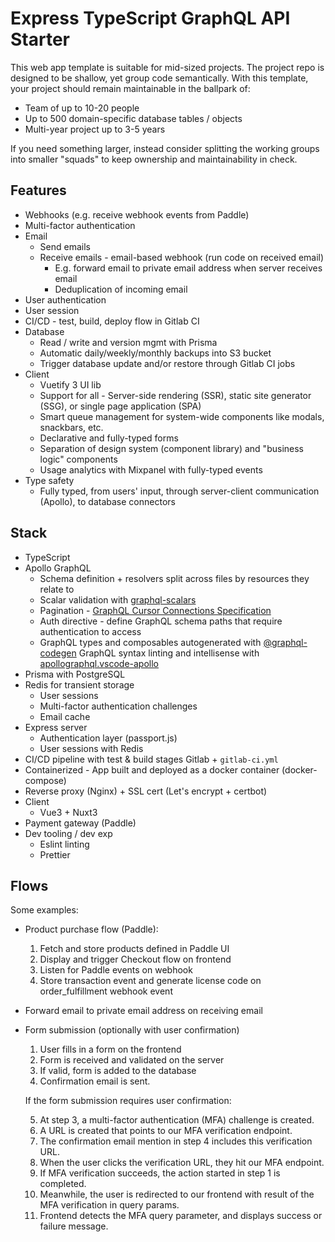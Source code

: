 # Express TypeScript GraphQL API Starter

This web app template is suitable for mid-sized projects. The project repo is designed to be shallow, yet group code semantically. With this template, your project should remain maintainable in the ballpark of:

- Team of up to 10-20 people
- Up to 500 domain-specific database tables / objects
- Multi-year project up to 3-5 years

If you need something larger, instead consider splitting the working groups into smaller "squads"
to keep ownership and maintainability in check.

## Features

- Webhooks (e.g. receive webhook events from Paddle)
- Multi-factor authentication
- Email
  - Send emails
  - Receive emails - email-based webhook (run code on received email)
    - E.g. forward email to private email address when server receives email
    - Deduplication of incoming email
- User authentication
- User session
- CI/CD - test, build, deploy flow in Gitlab CI
- Database
  - Read / write and version mgmt with Prisma
  - Automatic daily/weekly/monthly backups into S3 bucket
  - Trigger database update and/or restore through Gitlab CI jobs
- Client
  - Vuetify 3 UI lib
  - Support for all - Server-side rendering (SSR), static site generator (SSG), or single page application (SPA)
  - Smart queue management for system-wide components like modals, snackbars, etc.
  - Declarative and fully-typed forms
  - Separation of design system (component library) and "business logic" components
  - Usage analytics with Mixpanel with fully-typed events
- Type safety
  - Fully typed, from users' input, through server-client communication (Apollo), to database connectors

## Stack

- TypeScript
- Apollo GraphQL
  - Schema definition + resolvers split across files by resources they relate to
  - Scalar validation with [graphql-scalars](https://the-guild.dev/graphql/scalars/docs/quick-start)
  - Pagination - [GraphQL Cursor Connections Specification](https://relay.dev/graphql/connections.htm)
  - Auth directive - define GraphQL schema paths that require authentication to access
  - GraphQL types and composables autogenerated with [@graphql-codegen](https://the-guild.dev/graphql/codegen)
    GraphQL syntax linting and intellisense with [apollographql.vscode-apollo](https://www.apollographql.com/docs/devtools/editor-plugins/)
- Prisma with PostgreSQL
- Redis for transient storage
  - User sessions
  - Multi-factor authentication challenges
  - Email cache
- Express server
  - Authentication layer (passport.js)
  - User sessions with Redis
- CI/CD pipeline with test & build stages Gitlab + `gitlab-ci.yml`
- Containerized - App built and deployed as a docker container (docker-compose)
- Reverse proxy (Nginx) + SSL cert (Let's encrypt + certbot)
- Client
  - Vue3 + Nuxt3
- Payment gateway (Paddle)
- Dev tooling / dev exp
  - Eslint linting
  - Prettier

## Flows

Some examples:

- Product purchase flow (Paddle):

  1.  Fetch and store products defined in Paddle UI
  2.  Display and trigger Checkout flow on frontend
  3.  Listen for Paddle events on webhook
  4.  Store transaction event and generate license code on order_fulfillment webhook event

- Forward email to private email address on receiving email

- Form submission (optionally with user confirmation)

  1. User fills in a form on the frontend
  2. Form is received and validated on the server
  3. If valid, form is added to the database
  4. Confirmation email is sent.

  If the form submission requires user confirmation:

  5. At step 3, a multi-factor authentication (MFA) challenge is created.
  6. A URL is created that points to our MFA verification endpoint.
  7. The confirmation email mention in step 4 includes this verification URL.
  8. When the user clicks the verification URL, they hit our MFA endpoint.
  9. If MFA verification succeeds, the action started in step 1 is completed.
  10. Meanwhile, the user is redirected to our frontend with result of the MFA verification in query params.
  11. Frontend detects the MFA query parameter, and displays success or failure message.
